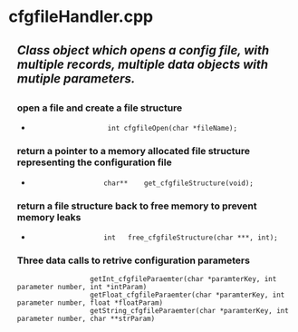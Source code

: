 <h1>cfgfileHandler.cpp</h1>
 
<div style="margin-left: 15px;"><h2><i>
 Class object which opens a config file, with multiple records, multiple data objects with mutiple parameters.
</i><h2>
</div>

<div style="margin-left: 15px;">

<h3> 
       
open a file and create a file structure
       
</h3><ul><li>
            
                       int cfgfileOpen(char *fileName);
            
</li></ul><h3> 
 
return a pointer to a memory allocated file structure representing the configuration file 
 
       
</h3><ul><li> 
  
                      char** 	get_cfgfileStructure(void);
</li></ul>
<h3>  
 return a file structure back to free memory to prevent memory leaks
</h3><ul><li>
  
                      int 	free_cfgfileStructure(char ***, int);
  
</li></ul><h3>  
 Three data calls to retrive configuration parameters
</h3><ul<li>
  
                      getInt_cfgfileParaemter(char *paramterKey, int parameter number, int *intParam)
                      getFloat_cfgfileParaemter(char *paramterKey, int parameter number, float *floatParam)
                      getString_cfgfileParaemter(char *paramterKey, int parameter number, char **strParam)
</ul></li>  

</div>

